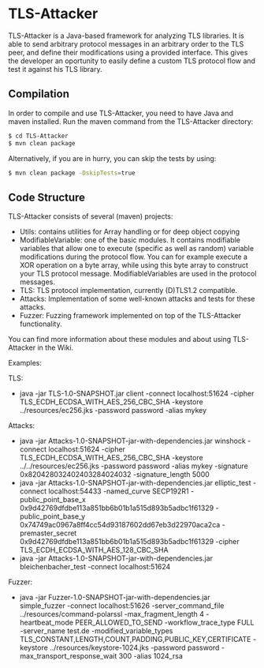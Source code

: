 # TLS-Attacker
TLS-Attacker is a Java-based framework for analyzing TLS libraries. It is able to send arbitrary protocol messages in an arbitrary order to the TLS peer, and define their modifications using a provided interface. This gives the developer an oportunity to easily define a custom TLS protocol flow and test it against his TLS library.

## Compilation
In order to compile and use TLS-Attacker, you need to have Java and maven installed. Run the maven command from the TLS-Attacker directory:
```bash
$ cd TLS-Attacker
$ mvn clean package
```
Alternatively, if you are in hurry, you can skip the tests by using:
```bash
$ mvn clean package -DskipTests=true
```
## Code Structure
TLS-Attacker consists of several (maven) projects:
- Utils: contains utilities for Array handling or for deep object copying
- ModifiableVariable: one of the basic modules. It contains modifiable variables that allow one to execute (specific as well as random) variable modifications during the protocol flow. You can for example execute a XOR operation on a byte array, while using this byte array to construct your TLS protocol message. ModifiableVariables are used in the protocol messages.
- TLS: TLS protocol implementation, currently (D)TLS1.2 compatible. 
- Attacks: Implementation of some well-known attacks and tests for these attacks.
- Fuzzer: Fuzzing framework implemented on top of the TLS-Attacker functionality.

You can find more information about these modules and about using TLS-Attacker in the Wiki.

Examples:

TLS: 
- java -jar TLS-1.0-SNAPSHOT.jar client -connect localhost:51624 -cipher TLS_ECDH_ECDSA_WITH_AES_256_CBC_SHA -keystore ../resources/ec256.jks -password password -alias mykey

Attacks: 
- java -jar Attacks-1.0-SNAPSHOT-jar-with-dependencies.jar winshock -connect localhost:51624 -cipher TLS_ECDH_ECDSA_WITH_AES_256_CBC_SHA -keystore ../../resources/ec256.jks -password password -alias mykey -signature 0x820428032402403284024032 -signature_length 5000
- java -jar Attacks-1.0-SNAPSHOT-jar-with-dependencies.jar elliptic_test -connect localhost:54433 -named_curve SECP192R1 -public_point_base_x 0x9d42769dfdbe113a851bb6b01b1a515d893b5adbc1f61329 -public_point_base_y 0x74749ac0967a8ff4cc54d93187602dd67eb3d22970aca2ca -premaster_secret 0x9d42769dfdbe113a851bb6b01b1a515d893b5adbc1f61329 -cipher TLS_ECDH_ECDSA_WITH_AES_128_CBC_SHA
- java -jar Attacks-1.0-SNAPSHOT-jar-with-dependencies.jar bleichenbacher_test -connect localhost:51624

Fuzzer:
- java -jar Fuzzer-1.0-SNAPSHOT-jar-with-dependencies.jar simple_fuzzer -connect localhost:51626 -server_command_file ../resources/command-polarssl -max_fragment_length 4 -heartbeat_mode PEER_ALLOWED_TO_SEND -workflow_trace_type FULL -server_name test.de  -modified_variable_types TLS_CONSTANT,LENGTH,COUNT,PADDING,PUBLIC_KEY,CERTIFICATE -keystore ../resources/keystore-1024.jks -password password -max_transport_response_wait 300 -alias 1024_rsa
